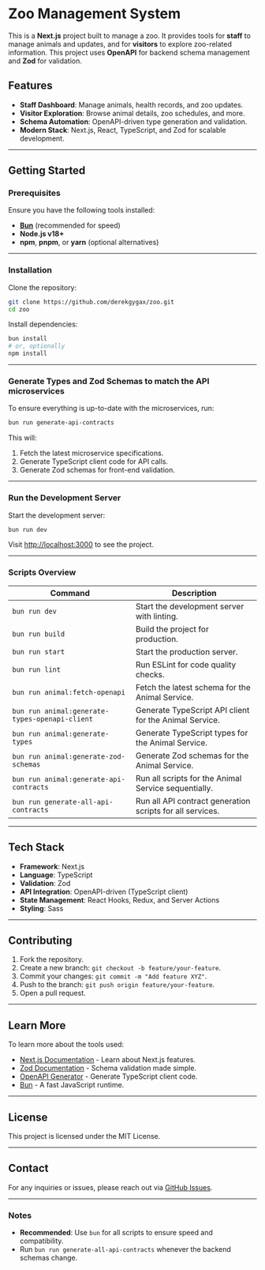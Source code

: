 # Zoo Management System

This is a **Next.js** project built to manage a zoo. It provides tools for **staff** to manage animals and updates, and for **visitors** to explore zoo-related information. This project uses **OpenAPI** for backend schema management and **Zod** for validation.

## Features

- **Staff Dashboard**: Manage animals, health records, and zoo updates.
- **Visitor Exploration**: Browse animal details, zoo schedules, and more.
- **Schema Automation**: OpenAPI-driven type generation and validation.
- **Modern Stack**: Next.js, React, TypeScript, and Zod for scalable development.

---

## Getting Started

### Prerequisites

Ensure you have the following tools installed:
- **[Bun](https://bun.sh/)** (recommended for speed)
- **Node.js v18+**
- **npm**, **pnpm**, or **yarn** (optional alternatives)

---

### Installation

Clone the repository:

```bash
git clone https://github.com/derekgygax/zoo.git
cd zoo
```

Install dependencies:

```bash
bun install
# or, optionally
npm install
```

---

### Generate Types and Zod Schemas to match the API microservices

To ensure everything is up-to-date with the microservices, run:

```bash
bun run generate-api-contracts
```

This will:
1. Fetch the latest microservice specifications.
2. Generate TypeScript client code for API calls.
3. Generate Zod schemas for front-end validation.

---

### Run the Development Server

Start the development server:

```bash
bun run dev
```

Visit [http://localhost:3000](http://localhost:3000) to see the project.

---

### Scripts Overview

| Command                                | Description                                                   |
|----------------------------------------|---------------------------------------------------------------|
| `bun run dev`                          | Start the development server with linting.                    |
| `bun run build`                        | Build the project for production.                             |
| `bun run start`                        | Start the production server.                                  |
| `bun run lint`                         | Run ESLint for code quality checks.                           |
| `bun run animal:fetch-openapi`         | Fetch the latest schema for the Animal Service.               |
| `bun run animal:generate-types-openapi-client` | Generate TypeScript API client for the Animal Service. |
| `bun run animal:generate-types`        | Generate TypeScript types for the Animal Service.             |
| `bun run animal:generate-zod-schemas`  | Generate Zod schemas for the Animal Service.                  |
| `bun run animal:generate-api-contracts`| Run all scripts for the Animal Service sequentially.          |
| `bun run generate-all-api-contracts`   | Run all API contract generation scripts for all services.     |

---

## Tech Stack

- **Framework**: Next.js
- **Language**: TypeScript
- **Validation**: Zod
- **API Integration**: OpenAPI-driven (TypeScript client)
- **State Management**: React Hooks, Redux, and Server Actions
- **Styling**: Sass

---

## Contributing

1. Fork the repository.
2. Create a new branch: `git checkout -b feature/your-feature`.
3. Commit your changes: `git commit -m "Add feature XYZ"`.
4. Push to the branch: `git push origin feature/your-feature`.
5. Open a pull request.

---

## Learn More

To learn more about the tools used:

- [Next.js Documentation](https://nextjs.org/docs) - Learn about Next.js features.
- [Zod Documentation](https://zod.dev) - Schema validation made simple.
- [OpenAPI Generator](https://openapi-generator.tech/) - Generate TypeScript client code.
- [Bun](https://bun.sh) - A fast JavaScript runtime.

---

## License

This project is licensed under the MIT License.

---

## Contact

For any inquiries or issues, please reach out via [GitHub Issues](https://github.com/derekgygax/zoo/issues).

---

### Notes

- **Recommended**: Use `bun` for all scripts to ensure speed and compatibility.
- Run `bun run generate-all-api-contracts` whenever the backend schemas change.

